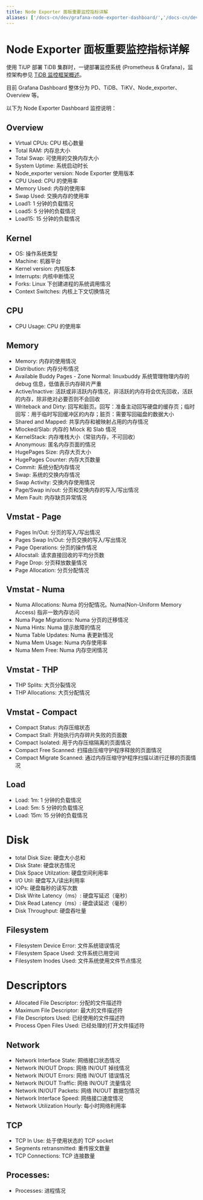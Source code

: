 ```yaml
---
title: Node Exporter 面板重要监控指标详解
aliases: ['/docs-cn/dev/grafana-node-exporter-dashboard/','/docs-cn/dev/reference/key-monitoring-metrics/node-exporter-dashboard/']
---
```


# Node Exporter 面板重要监控指标详解

使用 TiUP 部署 TiDB 集群时，一键部署监控系统 (Prometheus & Grafana)，监控架构参见 [TiDB 监控框架概述](/tidb-monitoring-framework.md)。

目前 Grafana Dashboard 整体分为 PD、TiDB、TiKV、Node_exporter、Overview 等。

以下为 Node Exporter Dashboard 监控说明：

## Overview

- Virtual CPUs: CPU 核心数量
- Total RAM: 内存总大小
- Total Swap: 可使用的交换内存大小
- System Uptime: 系统启动时长
- Node_exporter version: Node Exporter 使用版本
- CPU Used: CPU 的使用率
- Memory Used: 内存的使用率
- Swap Used: 交换内存的使用率
- Load1: 1 分钟的负载情况
- Load5: 5 分钟的负载情况
- Load15: 15 分钟的负载情况

## Kernel

- OS: 操作系统类型
- Machine: 机器平台
- Kernel version: 内核版本
- Interrupts: 内核中断情况
- Forks: Linux 下创建进程的系统调用情况
- Context Switches: 内核上下文切换情况

## CPU

- CPU Usage: CPU 的使用率

## Memory

- Memory: 内存的使用情况
- Distribution: 内存分布情况
- Available Buddy Pages - Zone Normal: linuxbuddy 系统管理物理内存的 debug 信息，低值表示内存碎片严重
- Active/Inactive: 活跃或非活跃内存情况，非活跃的内存将会优先回收，活跃的内存，除非绝对必要否则不会回收
- Writeback and Dirty: 回写和脏页。回写：准备主动回写硬盘的缓存页；临时回写：用于临时写回缓冲区的内存；脏页：需要写回磁盘的数据大小
- Shared and Mapped: 共享内存和被映射占用的内存情况
- Mlocked/Slab: 内存的 Mlock 和 Slab 情况
- KernelStack: 内存堆栈大小（常驻内存，不可回收）
- Anonymous: 匿名内存页面的情况
- HugePages Size: 内存大页大小
- HugePages Counter: 内存大页数量
- Commit: 系统分配内存情况
- Swap: 系统的交换内存情况
- Swap Activity: 交换内存使用情况
- Page/Swap in/out: 分页和交换内存的写入/写出情况
- Mem Fault: 内存缺页异常情况

## Vmstat - Page

- Pages In/Out: 分页的写入/写出情况
- Pages Swap In/Out: 分页交换的写入/写出情况
- Page Operations: 分页的操作情况
- Allocstall: 请求直接回收的平均分页数
- Page Drop: 分页释放数量情况
- Page Allocation: 分页分配情况

## Vmstat - Numa

- Numa Allocations: Numa 的分配情况。Numa(Non-Uniform Memory Access) 指非一致内存访问
- Numa Page Migrations: Numa 分页的迁移情况
- Numa Hints: Numa 提示故障的情况
- Numa Table Updates: Numa 表更新情况
- Numa Mem Usage: Numa 内存使用率
- Numa Mem Free: Numa 内存空闲情况

## Vmstat - THP

- THP Splits: 大页分裂情况
- THP Allocations: 大页分配情况

## Vmstat - Compact

- Compact Status: 内存压缩状态
- Compact Stall: 开始执行内存碎片失败的页面数
- Compact Isolated: 用于内存压缩隔离的页面情况
- Compact Free Scanned: 扫描由压缩守护程序释放的页面情况
- Compact Migrate Scanned: 通过内存压缩守护程序扫描以进行迁移的页面情况

## Load

- Load: 1m: 1 分钟的负载情况
- Load: 5m: 5 分钟的负载情况
- Load: 15m: 15 分钟的负载情况

# Disk

- total Disk Size: 硬盘大小总和
- Disk State: 硬盘状态情况
- Disk Space Utilzation: 硬盘空间利用率
- I/O Util: 硬盘写入/读出利用率
- IOPs: 硬盘每秒的读写次数
- Disk Write Latency（ms）: 硬盘写延迟（毫秒）
- Disk Read Latency（ms）: 硬盘读延迟（毫秒）
- Disk Throughput: 硬盘吞吐量

## Filesystem

- Filesystem Device Error: 文件系统错误情况
- Filesystem Space Used: 文件系统已用空间
- Filesystem Inodes Used: 文件系统使用文件节点情况

# Descriptors

- Allocated File Descriptor: 分配的文件描述符
- Maximum File Descriptor: 最大的文件描述符
- File Descriptors Used: 已经使用的文件描述符
- Process Open Files Used: 已经处理的打开文件描述符

## Network

- Network Interface State: 网络接口状态情况
- Network IN/OUT Drops: 网络 IN/OUT 掉线情况
- Network IN/OUT Errors: 网络 IN/OUT 错误情况
- Network IN/OUT Traffic: 网络 IN/OUT 流量情况
- Network IN/OUT Packets: 网络 IN/OUT 数据包情况
- Network Interface Speed: 网络接口速度情况
- Network Utilization Hourly: 每小时网络利用率

## TCP

- TCP In Use: 处于使用状态的 TCP socket
- Segments retransmitted: 重传报文数量
- TCP Connections: TCP 连接数量

## Processes:

- Processes: 进程情况
